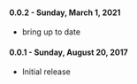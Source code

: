 #### 0.0.2 - Sunday, March 1, 2021
* bring up to date


#### 0.0.1 - Sunday, August 20, 2017
* Initial release
